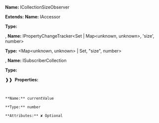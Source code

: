 **Name:** ICollectionSizeObserver

**Extends:** **Name:** IAccessor<number>

**Type:** <number>

, **Name:** IPropertyChangeTracker<Set<unknown> | Map<unknown, unknown>, 'size', number>

**Type:** <Map<unknown, unknown> | Set<unknown>, "size", number>

, **Name:** ISubscriberCollection

**Type:**

❱❱&nbsp;&nbsp;**Properties:**

&nbsp;&nbsp;&nbsp;&nbsp;&nbsp;
```
**Name:** currentValue

**Type:** number

**Attributes:** ✘ Optional

```

